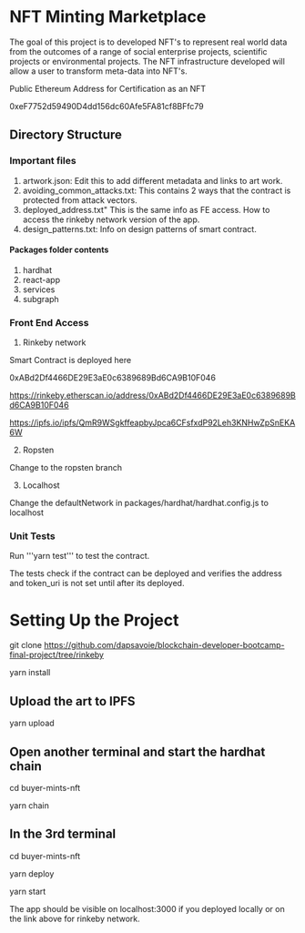 # NFT Minting Marketplace

The goal of this project is to developed NFT's to represent real world data from the outcomes of a range of social enterprise projects, scientific projects or environmental projects. The NFT  infrastructure developed will allow a user to transform meta-data into NFT's.

Public Ethereum Address for Certification as an NFT

0xeF7752d59490D4dd156dc60Afe5FA81cf8BFfc79

## Directory Structure

### Important files

1. artwork.json: Edit this to add different metadata and links to art work. 
2. avoiding_common_attacks.txt: This contains 2 ways that the contract is protected from attack vectors.
3. deployed_address.txt" This is the same info as FE access. How to access the rinkeby network version of the app.
4. design_patterns.txt: Info on design patterns of smart contract.

#### Packages folder contents

1. hardhat
2. react-app
3. services
4. subgraph

### Front End Access

1. Rinkeby network

Smart Contract is deployed here

0xABd2Df4466DE29E3aE0c6389689Bd6CA9B10F046

https://rinkeby.etherscan.io/address/0xABd2Df4466DE29E3aE0c6389689Bd6CA9B10F046

https://ipfs.io/ipfs/QmR9WSgkffeapbyJpca6CFsfxdP92Leh3KNHwZpSnEKA6W

2. Ropsten

Change to the ropsten branch

3. Localhost

Change the defaultNetwork in packages/hardhat/hardhat.config.js to localhost


### Unit Tests

Run '''yarn test''' to test the contract. 

The tests check if the contract can be deployed and verifies the address and token_uri is not set until after its deployed.

# Setting Up the Project

git clone https://github.com/dapsavoie/blockchain-developer-bootcamp-final-project/tree/rinkeby

yarn install 

## Upload the art to IPFS

yarn upload 

## Open another terminal and start the hardhat chain

cd buyer-mints-nft

yarn chain

## In the 3rd terminal 

cd buyer-mints-nft

yarn deploy

yarn start

The app should be visible on localhost:3000 if you deployed locally or on the link above for rinkeby network.
